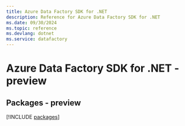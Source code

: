```yaml
---
title: Azure Data Factory SDK for .NET
description: Reference for Azure Data Factory SDK for .NET
ms.date: 09/30/2024
ms.topic: reference
ms.devlang: dotnet
ms.service: datafactory
---
```

# Azure Data Factory SDK for .NET - preview
## Packages - preview
[!INCLUDE [packages](data-factory-index.md)]